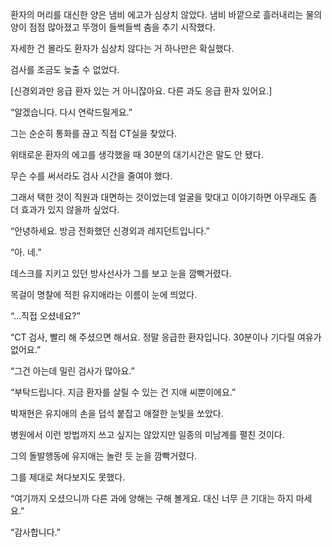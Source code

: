환자의 머리를 대신한 양은 냄비 에고가 심상치 않았다. 냄비 바깥으로 흘러내리는 물의 양이 점점 많아졌고 뚜껑이 들썩들썩 춤을 추기 시작했다.

자세한 건 몰라도 환자가 심상치 않다는 거 하나만은 확실했다.

검사를 조금도 늦출 수 없었다.

[신경외과만 응급 환자 있는 거 아니잖아요. 다른 과도 응급 환자 있어요.]

“알겠습니다. 다시 연락드릴게요.”

그는 순순히 통화를 끊고 직접 CT실을 찾았다.

위태로운 환자의 에고를 생각했을 때 30분의 대기시간은 말도 안 됐다.

무슨 수를 써서라도 검사 시간을 줄여야 했다.

그래서 택한 것이 직원과 대면하는 것이었는데 얼굴을 맞대고 이야기하면 아무래도 좀 더 효과가 있지 않을까 싶었다.

“안녕하세요. 방금 전화했던 신경외과 레지던트입니다.”

“아. 네.”

데스크를 지키고 있던 방사선사가 그를 보고 눈을 깜빡거렸다.

목걸이 명찰에 적힌 유지애라는 이름이 눈에 띄었다.

“…직접 오셨네요?”

“CT 검사, 빨리 해 주셨으면 해서요. 정말 응급한 환자입니다. 30분이나 기다릴 여유가 없어요.”

“그건 아는데 밀린 검사가 많아요.”

“부탁드립니다. 지금 환자를 살릴 수 있는 건 지애 씨뿐이에요.”

박재현은 유지애의 손을 덥석 붙잡고 애절한 눈빛을 쏘았다.

병원에서 이런 방법까지 쓰고 싶지는 않았지만 일종의 미남계를 펼친 것이다.

그의 돌발행동에 유지애는 놀란 듯 눈을 깜빡거렸다.

그를 제대로 쳐다보지도 못했다.

“여기까지 오셨으니까 다른 과에 양해는 구해 볼게요. 대신 너무 큰 기대는 하지 마세요.”

“감사합니다.”